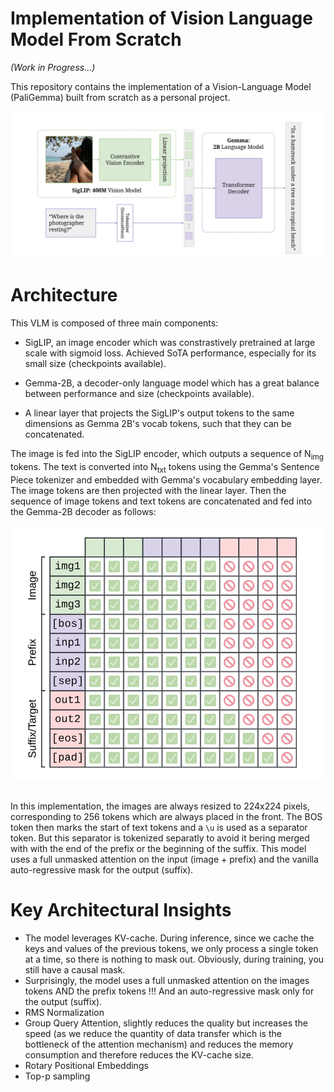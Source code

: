 # Implementation of Vision Language Model From Scratch

_(Work in Progress...)_

This repository contains the implementation of a Vision-Language Model (PaliGemma) built from scratch as a personal project.

![PaliGemma Architecture.](media/architecture.png)

# Architecture

This VLM is composed of three main components:

- SigLIP, an image encoder which was constrastively pretrained at large scale with sigmoid loss. Achieved SoTA performance, especially for its small size (checkpoints available).

- Gemma-2B, a decoder-only language model which has a great balance between performance and size (checkpoints available).

- A linear layer that projects the SigLIP's output tokens to the same dimensions as Gemma 2B's vocab tokens, such that they can be concatenated.

The image is fed into the SigLIP encoder, which outputs a sequence of N<sub>img</sub> tokens. The text is converted into N<sub>txt</sub> tokens using the Gemma's Sentence Piece tokenizer and embedded with Gemma's vocabulary embedding layer. The image tokens are then projected with the linear layer. Then the sequence of image tokens and text tokens are concatenated and fed into the Gemma-2B decoder as follows:

<div align="center">
  <img src="media/prefix-lm-masking.png" alt="PaliGemma Architecture" width="500" />
</div>

<br>

In this implementation, the images are always resized to 224x224 pixels, corresponding to 256 tokens which are always placed in the front. The BOS token then marks the start of text tokens and a `\u` is used as a separator token. But this separator is tokenized separatly to avoid it bering merged with with the end of the prefix or the beginning of the suffix. This model uses a full unmasked attention on the input (image + prefix) and the vanilla auto-regressive mask for the output (suffix).

# Key Architectural Insights

- The model leverages KV-cache. During inference, since we cache the keys and values of the previous tokens, we only process a single token at a time, so there is nothing to mask out. Obviously, during training, you still have a causal mask.
- Surprisingly, the model uses a full unmasked attention on the images tokens AND the prefix tokens !!! And an auto-regressive mask only for the output (suffix).
- RMS Normalization 
- Group Query Attention, slightly reduces the quality but increases the speed (as we reduce the quantity of data transfer which is the bottleneck of the attention mechanism) and reduces the memory consumption and therefore reduces the KV-cache size.
- Rotary Positional Embeddings
- Top-p sampling